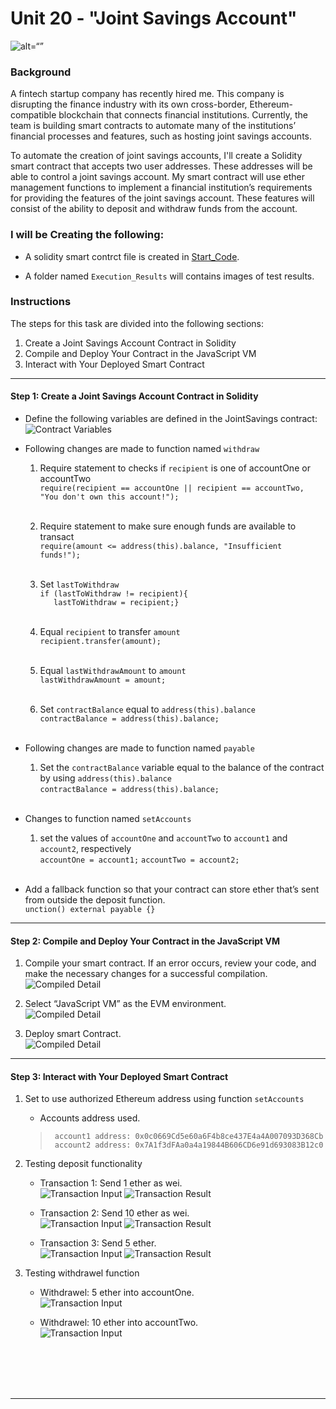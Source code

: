 # Unit 20 - "Joint Savings Account"

![alt=“”](Images/20-5-challenge-image.png)

### Background

A fintech startup company has recently hired me. This company is disrupting the finance industry with its own cross-border, Ethereum-compatible blockchain that connects financial institutions. Currently, the team is building smart contracts to automate many of the institutions’ financial processes and features, such as hosting joint savings accounts.

To automate the creation of joint savings accounts, I'll create a Solidity smart contract that accepts two user addresses. These addresses will be able to control a joint savings account. My smart contract will use ether management functions to implement a financial institution’s requirements for providing the features of the joint savings account. These features will consist of the ability to deposit and withdraw funds from the account.

### I will be Creating the following:

  * A solidity smart contrct file is created in [Start_Code](Starter_Code/joint_savings.sol).

  * A folder named `Execution_Results` will contains images of test results. 


### Instructions

The steps for this task are divided into the following sections:

1. Create a Joint Savings Account Contract in Solidity</br>
2. Compile and Deploy Your Contract in the JavaScript VM</br>
3. Interact with Your Deployed Smart Contract</br>


---
#### Step 1: Create a Joint Savings Account Contract in Solidity

   * Define the following variables are defined in the JointSavings contract:</br>
     ![Contract Variables](Execution_Results/Contract_Variables_Definition.png)</br>

   * Following changes are made to function named `withdraw`</br>
       1. Require statement to checks if `recipient` is one of accountOne or accountTwo</br>
          `require(recipient == accountOne || recipient == accountTwo, "You don't own this account!");` </br></br>

       2. Require statement to make sure enough funds are available to transact</br>
          `require(amount <= address(this).balance, "Insufficient funds!");` </br></br>

       3. Set `lastToWithdraw` </br>
          `if (lastToWithdraw != recipient){` </br>
          `   lastToWithdraw = recipient;}`</br></br>

       4. Equal `recipient` to transfer `amount`</br>
          `recipient.transfer(amount);`</br></br>

       5. Equal `lastWithdrawAmount` to `amount`</br>
          `lastWithdrawAmount = amount;`</br></br>

       6. Set `contractBalance` equal to `address(this).balance`</br>
          `contractBalance = address(this).balance;`</br></br>


   * Following changes are made to function named `payable`</br>
     1. Set the `contractBalance` variable equal to the balance of the contract by using `address(this).balance`</br>
         `contractBalance = address(this).balance;`</br></br>

   * Changes to function named `setAccounts`</br>
     1. set the values of `accountOne` and `accountTwo` to `account1` and `account2`, respectively</br>
         `accountOne = account1;`
         `accountTwo = account2;`</br></br>

   * Add a fallback function so that your contract can store ether that’s sent from outside the deposit function.</br>
      `unction() external payable {}`



---
#### Step 2: Compile and Deploy Your Contract in the JavaScript VM

   1. Compile your smart contract. If an error occurs, review your code, and make the necessary changes for a successful compilation.</br>
      ![Compiled Detail](Execution_Results/Compiled_Detail.png)

   2. Select “JavaScript VM” as the EVM environment.</br>
      ![Compiled Detail](Execution_Results/JVM_Select.png)

   3. Deploy smart Contract.</br>
      ![Compiled Detail](Execution_Results/Deployed_Detail.png)




---
#### Step 3: Interact with Your Deployed Smart Contract

   1. Set to use authorized Ethereum address using function `setAccounts`</br>
      [](Execution_Results/Set_Account_Address.png)
      
       * Accounts address used.</br>
        > ```text
        >  account1 address: 0x0c0669Cd5e60a6F4b8ce437E4a4A007093D368Cb
        >  account2 address: 0x7A1f3dFAa0a4a19844B606CD6e91d693083B12c0
        > ```

   2. Testing deposit functionality</br>
        
        * Transaction 1: Send 1 ether as wei.</br>
          ![Transaction Input](Execution_Results/transaction_1_Input.png)
          ![Transaction Result](Execution_Results/transaction_1_Result.png)

        * Transaction 2: Send 10 ether as wei.</br>
          ![Transaction Input](Execution_Results/transaction_2_Input.png)
          ![Transaction Result](Execution_Results/transaction_2_Result.png)        

        * Transaction 3: Send 5 ether.</br>
          ![Transaction Input](Execution_Results/transaction_3_Input.png)
          ![Transaction Result](Execution_Results/transaction_3_Result.png)        


   3. Testing withdrawel function</br>
   
        * Withdrawel: 5 ether into accountOne.</br>
             ![Transaction Input](Execution_Results/AccountOne_Result.png)
             
        * Withdrawel: 10 ether into accountTwo.</br>
          ![Transaction Input](Execution_Results/AccountTwo_Result.png)
                  
          
</br></br></br></br>

---


